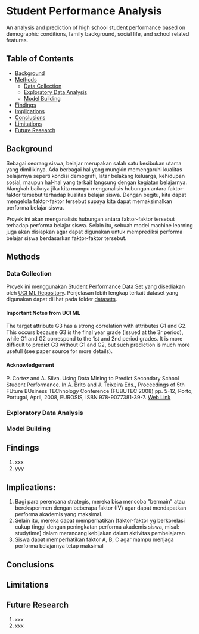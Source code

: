 # Student Performance Analysis
An analysis and prediction of high school student performance based on demographic conditions, family background, social life, and school related features.

## Table of Contents
* [Background](#background)
* [Methods](#methods)
	* [Data Collection](#data-collection)
	* [Exploratory Data Analysis](#exploratory-data-analysis)
	* [Model Building](#model-building)
* [Findings](#findings)
* [Implications](#implications)
* [Conclusions](#conclusions)
* [Limitations](#limitations)
* [Future Research](#future-research)

## Background
Sebagai seorang siswa, belajar merupakan salah satu kesibukan utama yang dimilikinya. Ada berbagai hal yang mungkin memengaruhi kualitas belajarnya seperti kondisi demografi, latar belakang keluarga, kehidupan sosial, maupun hal-hal yang terkait langsung dengan kegiatan belajarnya. Alangkah baiknya jika kita mampu menganalisis hubungan antara faktor-faktor tersebut terhadap kualitas belajar siswa. Dengan begitu, kita dapat mengelola faktor-faktor tersebut supaya kita dapat memaksimalkan performa belajar siswa. 

Proyek ini akan menganalisis hubungan antara faktor-faktor tersebut terhadap performa belajar siswa. Selain itu, sebuah model machine learning juga akan disiapkan agar dapat digunakan untuk memprediksi performa belajar siswa berdasarkan faktor-faktor tersebut.

## Methods
### Data Collection
Proyek ini menggunakan [Student Performance Data Set](https://archive.ics.uci.edu/ml/datasets/student+performance) yang disediakan oleh [UCI ML Repository](https://archive.ics.uci.edu/ml/index.html). Penjelasan lebih lengkap terkait dataset yang digunakan dapat dilihat pada folder [datasets](https://github.com/ricoputrap/student-performance-analysis/tree/master/datasets).

#### Important Notes from UCI ML
The target attribute G3 has a strong correlation with attributes G1 and G2. This occurs because G3 is the final year grade (issued at the 3r period), while G1 and G2 correspond to the 1st and 2nd period grades. It is more difficult to predict G3 without G1 and G2, but such prediction is much more usefull (see paper source for more details).

#### Acknowledgement
P. Cortez and A. Silva. Using Data Mining to Predict Secondary School Student Performance. In A. Brito and J. Teixeira Eds., Proceedings of 5th FUture BUsiness TEChnology Conference (FUBUTEC 2008) pp. 5-12, Porto, Portugal, April, 2008, EUROSIS, ISBN 978-9077381-39-7. [Web Link](http://www3.dsi.uminho.pt/pcortez/student.pdf)

### Exploratory Data Analysis
### Model Building

## Findings
1. xxx
2. yyy

## Implications:
1. Bagi para perencana strategis, mereka bisa mencoba "bermain" atau bereksperimen dengan beberapa faktor (IV) agar dapat mendapatkan performa akademis yang maksimal. 
2. Selain itu, mereka dapat memperhatikan [faktor-faktor yg berkorelasi cukup tinggi dengan peningkatan performa akademis siswa, misal: studytime] dalam merancang kebijakan dalam aktivitas pembelajaran
3. Siswa dapat memperhatikan faktor A, B, C agar mampu menjaga performa belajarnya tetap maksimal

## Conclusions

## Limitations

## Future Research
1. xxx
2. xxx